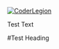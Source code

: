 [![CoderLegion](https://devcl.kodlogs.net/cl_badge_logo.png)](https://devcl.kodlogs.net/user/James+Dayal)

Test Text

#Test Heading
